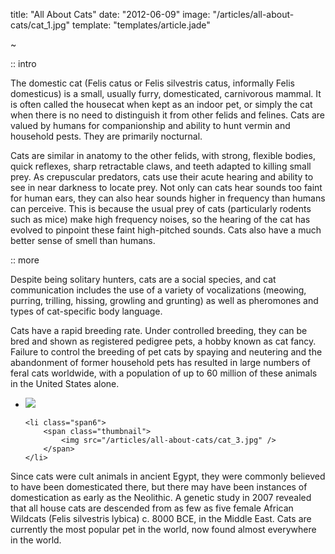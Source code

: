title:    "All About Cats"
date:     "2012-06-09"
image:    "/articles/all-about-cats/cat_1.jpg"
template: "templates/article.jade"

~

:: intro

The domestic cat (Felis catus or Felis silvestris catus, informally Felis domesticus) is a small, usually furry, domesticated, carnivorous mammal. It is often called the housecat when kept as an indoor pet, or simply the cat when there is no need to distinguish it from other felids and felines. Cats are valued by humans for companionship and ability to hunt vermin and household pests. They are primarily nocturnal.

Cats are similar in anatomy to the other felids, with strong, flexible bodies, quick reflexes, sharp retractable claws, and teeth adapted to killing small prey. As crepuscular predators, cats use their acute hearing and ability to see in near darkness to locate prey. Not only can cats hear sounds too faint for human ears, they can also hear sounds higher in frequency than humans can perceive. This is because the usual prey of cats (particularly rodents such as mice) make high frequency noises, so the hearing of the cat has evolved to pinpoint these faint high-pitched sounds. Cats also have a much better sense of smell than humans.

:: more

Despite being solitary hunters, cats are a social species, and cat communication includes the use of a variety of vocalizations (meowing, purring, trilling, hissing, growling and grunting) as well as pheromones and types of cat-specific body language.

Cats have a rapid breeding rate. Under controlled breeding, they can be bred and shown as registered pedigree pets, a hobby known as cat fancy. Failure to control the breeding of pet cats by spaying and neutering and the abandonment of former household pets has resulted in large numbers of feral cats worldwide, with a population of up to 60 million of these animals in the United States alone.

<ul class="thumbnails">
	<li class="span6">
		<span class="thumbnail">
			<img src="/articles/all-about-cats/cat_2.jpg" />
		</span>
	</li>
	
	<li class="span6">
		<span class="thumbnail">
			<img src="/articles/all-about-cats/cat_3.jpg" />
		</span>
	</li>
</ul>

Since cats were cult animals in ancient Egypt, they were commonly believed to have been domesticated there, but there may have been instances of domestication as early as the Neolithic. A genetic study in 2007 revealed that all house cats are descended from as few as five female African Wildcats (Felis silvestris lybica) c. 8000 BCE, in the Middle East. Cats are currently the most popular pet in the world, now found almost everywhere in the world.
